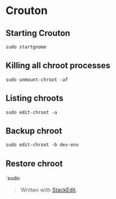 # Crouton

## Starting Crouton
`sudo startgnome`

## Killing all chroot processes
`sudo unmount-chroot -af`

## Listing chroots
`sudo edit-chroot -a`

## Backup chroot
`sudo edit-chroot -b dev-env`

## Restore chroot
`sudo 

> Written with [StackEdit](https://stackedit.io/).
<!--stackedit_data:
eyJoaXN0b3J5IjpbMTk5Njg3ODMxOSwxNDEyNzAyMDgyXX0=
-->